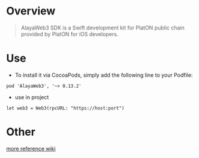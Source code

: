 # Overview
> AlayaWeb3 SDK is a Swift development kit for PlatON public chain provided by PlatON for iOS developers.


# Use

* To install it via CocoaPods, simply add the following line to your Podfile:


```
pod 'AlayaWeb3', '~> 0.13.2'
```


* use in project

```
let web3 = Web3(rpcURL: "https://host:port")
```


# Other
[more reference wiki](https://github.com/PlatONnetwork/wiki/wiki)
